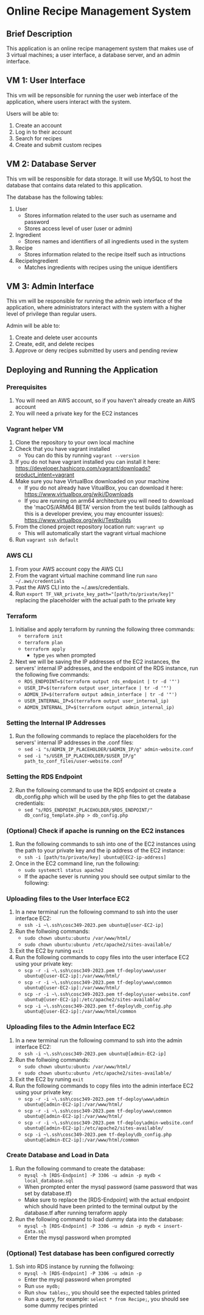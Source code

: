 # Online Recipe Management System

## Brief Description

This application is an online recipe management system that makes use of 3 virtual 
machines; a user interface, a database server, and an admin interface.

## VM 1: User Interface

This vm will be repsonsible for running the user web interface of the application, where 
users interact with the system.

Users will be able to:

1. Create an account
2. Log in to their account
3. Search for recipes
4. Create and submit custom recipes


## VM 2: Database Server

This vm will be responsible for data storage. It will use MySQL to host the database that
contains data related to this application.

The database has the following tables:

1. User 
    - Stores information related to the user such as username and password
    - Stores access level of user (user or admin)
3. Ingredient
    - Stores names and identifiers of all ingredients used in the system
4. Recipe
    - Stores information related to the recipe itself such as intructions
5. RecipeIngredient
    - Matches ingredients with recipes using the unique identifiers


## VM 3: Admin Interface

This vm will be responsible for running the admin web interface of the application, 
where administrators interact with the system with a higher level of
privilege than regular users.

Admin will be able to:

1. Create and delete user accounts
2. Create, edit, and delete recipes
3. Approve or deny recipes submitted by users and pending review


## Deploying and Running the Application

### Prerequisites
1. You will need an AWS account, so if you haven't already create an AWS account
2. You will need a private key for the EC2 instances

### Vagrant helper VM

1. Clone the repository to your own local machine
2. Check that you have vagrant installed
    - You can do this by running `vagrant --version`
3. If you do not have vagrant installed you can install it here: 
    <https://developer.hashicorp.com/vagrant/downloads?product_intent=vagrant>
4. Make sure you have VirtualBox downloaded on your machine
    - If you do not already have VitualBox, you can download it here:
    <https://www.virtualbox.org/wiki/Downloads>
    - If you are running on arm64 architecture you will need to download the 
    'macOS/ARM64 BETA' version from the test builds (although as this is a 
    developer preview, you may encounter issues):
    <https://www.virtualbox.org/wiki/Testbuilds>
5. From the cloned project repository location run: `vagrant up`
    - This will automatically start the vagrant virtual machione
6. Run `vagrant ssh default` 


### AWS CLI

1. From your AWS account copy the AWS CLI
2. From the vagrant virtual machine command line run `nano ~/.aws/credentials`
3. Past the AWS CLI into the ~/.aws/credentials.
4. Run `export TF_VAR_private_key_path="[path/to/private/key]"` replacing the placeholder with 
    the actual path to the private key


### Terraform 

1. Initialise and apply terraform by running the following three commands:
    - `terraform init`
    - `terraform plan`
    - `terraform apply`
        - type `yes` when prompted
2. Next we will be saving the IP addresses of the EC2 instances, the servers' internal 
    IP addresses, and the endpoint of the RDS instance, run the following five commands:
    - `RDS_ENDPOINT=$(terraform output rds_endpoint | tr -d '"')`
    - `USER_IP=$(terraform output user_interface | tr -d '"')`
    - `ADMIN_IP=$(terraform output admin_interface | tr -d '"')`
    - `USER_INTERNAL_IP=$(terraform output user_internal_ip)`
    - `ADMIN_INTERNAL_IP=$(terraform output admin_internal_ip)`

### Setting the Internal IP Addresses

1. Run the following commands to replace the placeholders for the servers' internal IP addresses
    in the .conf files:
    - `sed -i "s/ADMIN_IP_PLACEHOLDER/$ADMIN_IP/g" admin-website.conf`
    - `sed -i "s/USER_IP_PLACEHOLDER/$USER_IP/g" path_to_conf_files/user-website.conf`

### Setting the RDS Endpoint

2. Run the following command to use the RDS endpoint ot create a db_config.php which will be used by the
    php files to get the database credentials:
    - `sed "s/RDS_ENDPOINT_PLACEHOLDER/$RDS_ENDPOINT/" db_config_template.php > db_config.php`

### (Optional) Check if apache is running on the EC2 instances

1. Run the following commands to ssh into one of the EC2 instances using the path to your private key
    and the ip address of the EC2 instance:
    - `ssh -i [path/to/private/key] ubuntu@[EC2-ip-address]`
2. Once in the EC2 command line, run the following:
    - `sudo systemctl status apache2`
    - If the apache sever is running you should see output similar to the following:

### Uploading files to the User Interface EC2

1. In a new terminal run the following command to ssh into the user interface EC2:
    - `ssh -i ~\.ssh\cosc349-2023.pem ubuntu@[user-EC2-ip]`
2. Run the follwoing commands:
    - `sudo chown ubuntu:ubuntu /var/www/html/`
    - `sudo chown ubuntu:ubuntu /etc/apache2/sites-available/`
3. Exit the EC2 by runing `exit`
4. Run the following commands to copy files into the user interface EC2 using your private key: 
    - `scp -r -i ~\.ssh\cosc349-2023.pem tf-deploy\www\user ubuntu@[user-EC2-ip]:/var/www/html/`
    - `scp -r -i ~\.ssh\cosc349-2023.pem tf-deploy\www\common ubuntu@[user-EC2-ip]:/var/www/html/`
    - `scp -r -i ~\.ssh\cosc349-2023.pem tf-deploy\user-website.conf ubuntu@[user-EC2-ip]:/etc/apache2/sites-available/`
    - `scp -i ~\.ssh\cosc349-2023.pem tf-deploy\db_config.php ubuntu@[user-EC2-ip]:/var/www/html/common`

### Uploading files to the Admin Interface EC2

1. In a new terminal run the following command to ssh into the admin interface EC2:
    - `ssh -i ~\.ssh\cosc349-2023.pem ubuntu@[admin-EC2-ip]`
2. Run the follwoing commands:
    - `sudo chown ubuntu:ubuntu /var/www/html/`
    - `sudo chown ubuntu:ubuntu /etc/apache2/sites-available/`
3. Exit the EC2 by runing `exit`
4. Run the following commands to copy files into the admin interface EC2 using your private key: 
    - `scp -r -i ~\.ssh\cosc349-2023.pem tf-deploy\www\admin ubuntu@[admin-EC2-ip]:/var/www/html/`
    - `scp -r -i ~\.ssh\cosc349-2023.pem tf-deploy\www\common ubuntu@[admin-EC2-ip]:/var/www/html/`
    - `scp -r -i ~\.ssh\cosc349-2023.pem tf-deploy\admin-website.conf ubuntu@[admin-EC2-ip]:/etc/apache2/sites-available/`
    - `scp -i ~\.ssh\cosc349-2023.pem tf-deploy\db_config.php ubuntu@[admin-EC2-ip]:/var/www/html/common`

### Create Database and Load in Data

1. Run the following command to create the database: 
    - `mysql -h [RDS-Endpoint] -P 3306 -u admin -p mydb < local_database.sql`
    - When prompted enter the mysql password (same password that was set by database.tf)
    - Make sure to replace the [RDS-Endpoint] with the actual endpoint which should have been printed
    to the terminal output by the database.tf after running terraform apply
2. Run the following command to load dummy data into the database:
    - `mysql -h [RDS-Endpoint] -P 3306 -u admin -p mydb < insert-data.sql`
    - Enter the mysql password when prompted

### (Optional) Test database has been configured correctly
1. Ssh into RDS instance by running the follwoing:
    - `mysql -h [RDS-Endpoint] -P 3306 -u admin -p`
    - Enter the mysql password when prompted
    - Run `use mydb;`
    - Run `show tables;`, you should see the expected tables printed
    - Run a query, for example: `select * from Recipe;`, you should see some dummy recipes printed

